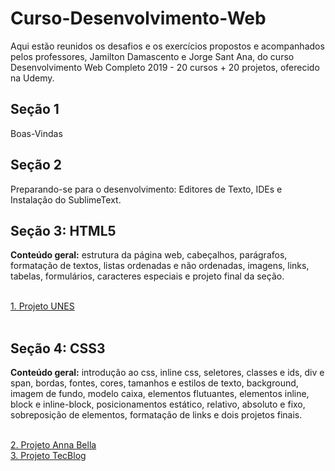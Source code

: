 # Curso-Desenvolvimento-Web
Aqui estão reunidos os desafios e os exercícios propostos e acompanhados pelos professores, Jamilton Damascento e Jorge Sant Ana, do curso Desenvolvimento Web Completo 2019 - 20 cursos + 20 projetos, oferecido na Udemy.



<h2>Seção 1</h2>
  <p>Boas-Vindas<p>
<h2>Seção 2</h2>
  <p>Preparando-se para o desenvolvimento: Editores de Texto, IDEs e Instalação do SublimeText.

<h2>Seção 3: HTML5</h2>
  <p><strong>Conteúdo geral:</strong> estrutura da página web, cabeçalhos, parágrafos, formatação de textos, listas ordenadas e não   ordenadas, imagens, links, tabelas, formulários, caracteres especiais e projeto final da seção.<br><br>
  
  <a href="https://github.com/antonialucianapires/Curso-Desenvolvimento-Web/tree/master/Projeto%20UNES">1. Projeto UNES</a><br><br>

<h2>Seção 4: CSS3</h2>
  <p><strong>Conteúdo geral:</strong> introdução ao css, inline css, seletores, classes e ids, div e span, bordas, fontes, cores, tamanhos e estilos de texto, background, imagem de fundo, modelo caixa, elementos flutuantes, elementos inline, block e inline-block, posicionamentos estático, relativo, absoluto e fixo, sobreposição de elementos, formatação de links e dois projetos finais.<br><br>

  <a href="https://github.com/antonialucianapires/Curso-Desenvolvimento-Web/tree/master/Projeto%20AnnaBella">2. Projeto Anna Bella</a><br>
  <a href="https://github.com/antonialucianapires/Curso-Desenvolvimento-Web/tree/master/TecBlog">3. Projeto TecBlog</a> 

